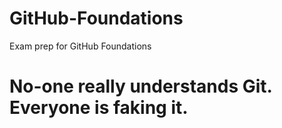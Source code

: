 # GitHub-Foundations
Exam prep for GitHub Foundations

# No-one really understands Git. Everyone is faking it. 
